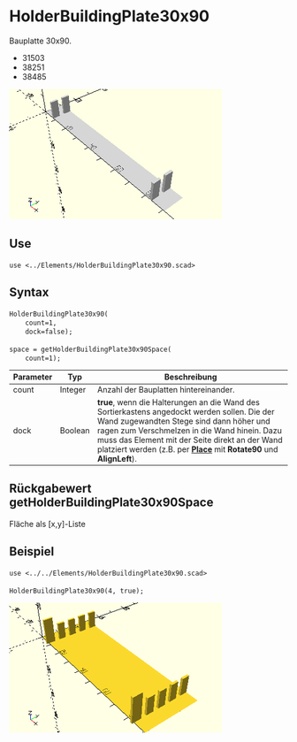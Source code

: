 # HolderBuildingPlate30x90
Bauplatte 30x90.
- 31503
- 38251
- 38485

![HolderBuildingPlate30x90](../../images/HolderBuildingPlate30x90.png)

## Use
```
use <../Elements/HolderBuildingPlate30x90.scad>
```

## Syntax
```
HolderBuildingPlate30x90(
    count=1,
    dock=false);

space = getHolderBuildingPlate30x90Space(
    count=1);
```

| Parameter | Typ | Beschreibung |
| ------ | ------ | ------ |
| count | Integer | Anzahl der Bauplatten hintereinander. |
| dock | Boolean | __true__, wenn die Halterungen an die Wand des Sortierkastens angedockt werden sollen. Die der Wand zugewandten Stege sind dann höher und ragen zum Verschmelzen in die Wand hinein. Dazu muss das Element mit der Seite direkt an der Wand platziert werden (z.B. per [__Place__](../Base/Place.md) mit __Rotate90__ und __AlignLeft__). |

## Rückgabewert getHolderBuildingPlate30x90Space
Fläche als \[x,y]-Liste

## Beispiel

```
use <../../Elements/HolderBuildingPlate30x90.scad>

HolderBuildingPlate30x90(4, true);
```

![HolderBuildingPlate30x30](../../images/HolderBuildingPlate30x90_1.png)
